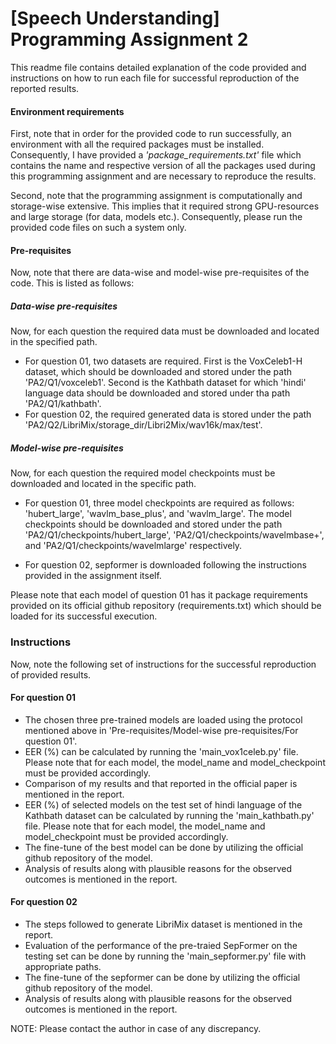 
# [Speech Understanding] Programming Assignment 2

This readme file contains detailed explanation of the code provided and instructions on how to run each file for successful reproduction of the reported results.

#### Environment requirements
First, note that in order for the provided code to run successfully, an environment with all the required packages must be installed. Consequently, I have provided a *'package_requirements.txt'* file which contains the name and respective version of all the packages used during this programming assignment and are necessary to reproduce the results.

Second, note that the programming assignment is computationally and storage-wise extensive. This implies that it required strong GPU-resources and large storage (for data, models etc.). Consequently, please run the provided code files on such a system only.

#### Pre-requisites
Now, note that there are data-wise and model-wise pre-requisites of the code. This is listed as follows:

##### Data-wise pre-requisites
Now, for each question the required data must be downloaded and located in the specified path.

- For question 01, two datasets are required. First is the VoxCeleb1-H dataset, which should be downloaded and stored under the path 'PA2/Q1/voxceleb1'. Second is the Kathbath dataset for which 'hindi' language data should be downloaded and stored under tha path 'PA2/Q1/kathbath'.
- For question 02, the required generated data is stored under the path 'PA2/Q2/LibriMix/storage_dir/Libri2Mix/wav16k/max/test'.


##### Model-wise pre-requisites
Now, for each question the required model checkpoints must be downloaded and located in the specific path.

- For question 01, three model checkpoints are required as follows: 'hubert_large', 'wavlm_base_plus', and 'wavlm_large'. The model checkpoints should be downloaded and stored under the path 'PA2/Q1/checkpoints/hubert_large', 'PA2/Q1/checkpoints/wavelmbase+', and 'PA2/Q1/checkpoints/wavelmlarge' respectively.

- For question 02, sepformer is downloaded following the instructions provided in the assignment itself.

Please note that each model of question 01 has it package requirements provided on its official github repository (requirements.txt) which should be loaded for its successful execution.

### Instructions

Now, note the following set of instructions for the successful reproduction of provided results.

#### For question 01

- The chosen three pre-trained models are loaded using the protocol mentioned above in 'Pre-requisites/Model-wise pre-requisites/For question 01'.
- EER (%) can be calculated by running the 'main_vox1celeb.py' file. Please note that for each model, the model_name and model_checkpoint must be provided accordingly.
- Comparison of my results and that reported in the official paper is mentioned in the report.
- EER (%) of selected models on the test set of hindi language of the Kathbath dataset can be calculated by running the 'main_kathbath.py' file. Please note that for each model, the model_name and model_checkpoint must be provided accordingly.
- The fine-tune of the best model can be done by utilizing the official github repository of the model.
- Analysis of results along with plausible reasons for the observed outcomes is mentioned in the report.

#### For question 02

- The steps followed to generate LibriMix dataset is mentioned in the report.
- Evaluation of the performance of the pre-traied SepFormer on the testing set can be done by running the 'main_sepformer.py' file with appropriate paths.
- The fine-tune of the sepformer can be done by utilizing the official github repository of the model.
- Analysis of results along with plausible reasons for the observed outcomes is mentioned in the report.


NOTE: Please contact the author in case of any discrepancy.


